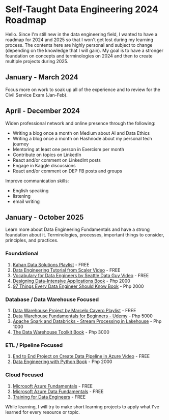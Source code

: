 # Self-Taught Data Engineering 2024 Roadmap
Hello. Since I'm still new in the data engineering field, I wanted to have a roadmap for 2024 and 2025 so that I won't get lost during my learning process. The contents here are highly personal and subject to change (depending on the knowledge that I will gain). My goal is to have a stronger foundation on concepts and terminologies on 2024 and then to create multiple projects during 2025.

## January - March 2024
Focus more on work to soak up all of the experience and to review for the Civil Service Exam (Jan-Feb).

## April - December 2024
Widen professional network and online presence through the following:
- Writing a blog once a month on Medium about AI and Data Ethics
- Writing a blog once a month on Hashnode about my personal tech journey
- Mentoring at least one person in Exercism per month
- Contribute on topics on LinkedIn
- React and/or comment on LinkedInt posts
- Engage in Kaggle discussions
- React and/or comment on DEP FB posts and groups

Improve communication skills:
- English speaking
- listening
- email writing

## January - October 2025
Learn more about Data Engineering Fundamentals and have a strong foundation about it. Terminologies, processes, important things to consider, principles, and practices.

### Foundational
1. [Kahan Data Solutions Playlist](https://www.youtube.com/playlist?list=PLy4OcwImJzBKg3rmROyI_CBBAYlQISkOO) - FREE
2. [Data Engineering Tutorial from Scaler Video](https://www.youtube.com/watch?v=QSFq8S_Ui5g) - FREE
3. [Vocabulary for Data Engineers by Seattle Data Guy Video](https://www.youtube.com/watch?v=TDbjd6Wl6TI) - FREE
4. [Designing Data-Intensive Applications Book](https://www.amazon.co.uk/Designing-Data-Intensive-Applications-Reliable-Maintainable-ebook/dp/B06XPJML5D?keywords=designing+data-intensive+applications&sr=8-1&linkId=862a4354e613203bee4b9c14e90a7b2d&language=en_GB&ref_=as_li_ss_tl) - Php 2000
5. [97 Things Every Data Engineer Should Know Book](https://www.amazon.co.uk/dp/B0977S3XZJ?_encoding=UTF8&btkr=1&linkId=2d9c1d3f29617b61ff88238bfc6a73e7&language=en_GB&ref_=as_li_ss_tl) - Php 2000

### Database / Data Warehouse Focused
1. [Data Warehouse Project by Marcelo Cavero Playlist](https://www.youtube.com/playlist?list=PLtmW5UAta5WlJkogVpi9ZDDuEp882GoxG) - FREE
2. [Data Warehouse Fundamentals for Beginners - Udemy](https://www.udemy.com/course/data-warehouse-fundamentals-for-beginners/) - Php 5000
3. [Apache Spark and Databricks - Stream Processing in Lakehouse](https://www.udemy.com/course/spark-streaming-using-python/) - Php 1000
4. [The Data Warehouse Toolkit Book](https://www.amazon.co.uk/Data-Warehouse-Toolkit-Definitive-Dimensional/dp/1118530802?&linkId=50a288800f3324f8ac8fc28046b71815&language=en_GB&ref_=as_li_ss_tl) - Php 3000

### ETL / Pipeline Focused
1. [End to End Project on Create Data Pipeline in Azure Video](https://www.youtube.com/watch?v=6iWHf3NIB9o) - FREE
2. [Data Engineering with Python Book](https://www.amazon.co.uk/dp/B08DSLVFNR?_encoding=UTF8&btkr=1&linkId=08b038a1d7d0d7297d4ef9841858eabc&language=en_GB&ref_=as_li_ss_tl) - Php 2000

### Cloud Focused
1. [Microsoft Azure Fundamentals](https://learn.microsoft.com/en-us/training/courses/az-900t00) - FREE
2. [Microsoft Azure Data Fundamentals](https://learn.microsoft.com/en-us/training/courses/dp-900t00) - FREE
3. [Training for Data Engineers](https://learn.microsoft.com/en-us/training/career-paths/data-engineer) - FREE

While learning, I will try to make short learning projects to apply what I've learned for every resource  or topic.
